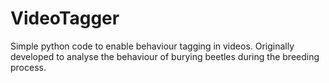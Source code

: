 # VideoTagger
Simple python code to enable behaviour tagging in videos. Originally developed to analyse the behaviour of burying beetles during the breeding process.
